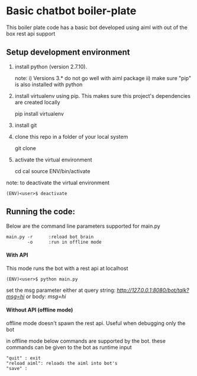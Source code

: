 Basic chatbot boiler-plate
==========================

This boiler plate code has a basic bot developed using aiml with out of the box rest api support

Setup development environment
-----------------------------
1) install python (version 2.7.10).

    note:
    i) Versions 3.* do not go well with aiml package
    ii) make sure "pip" is also installed with python
    
2) install virtualenv using pip. This makes sure this project's dependencies are created locally

    pip install virtualenv
    
3) install git

4) clone this repo in a folder of your local system

    git clone <repo url>

5) activate the virtual environment

    cd cal
    source ENV/bin/activate
   
note: to deactivate the virtual environment

    (ENV)<user>$ deactivate

Running the code:
-----------------
Below are the command line parameters supported for main.py
   
    main.py	-r		:reload bot brain
            -o		:run in offline mode


#### With API
This mode runs the bot with a rest api at localhost

    (ENV)<user>$ python main.py

set the msg parameter either at
query string: *http://127.0.0.1:8080/bot/talk?msg=hi*
or body: *msg=hi*
    
#### Without API (offline mode)

offline mode doesn't spawn the rest api. Useful when debugging only the bot

in offline mode below commands are supported by the bot. these commands can be given to the bot as runtime input
    
    "quit" : exit
    "reload aiml": reloads the aiml into bot's 
    "save" :


    